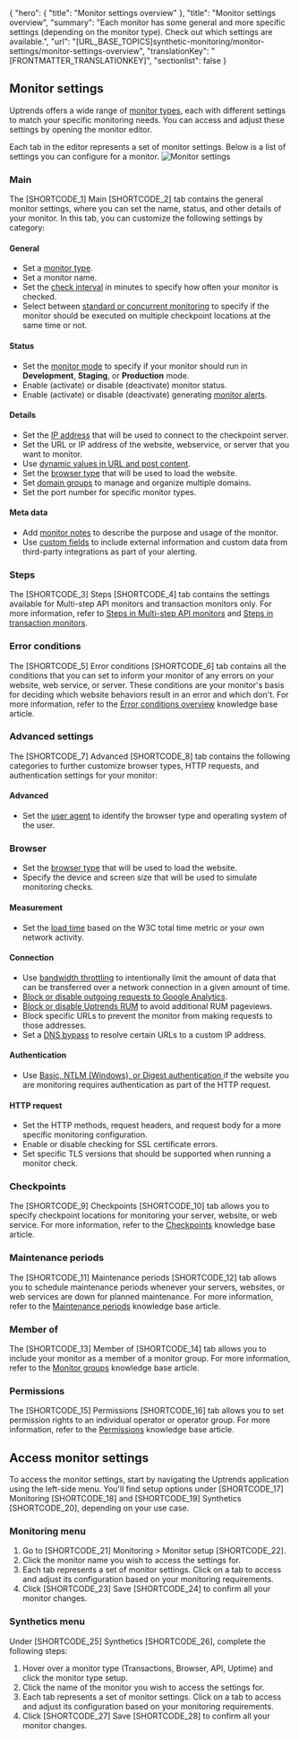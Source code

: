 {
  "hero": {
    "title": "Monitor settings overview"
  },
  "title": "Monitor settings overview",
  "summary": "Each monitor has some general and more specific settings (depending on the monitor type). Check out which settings are available.",
  "url": "[URL_BASE_TOPICS]synthetic-monitoring/monitor-settings/monitor-settings-overview",
  "translationKey": "[FRONTMATTER_TRANSLATIONKEY]",
  "sectionlist": false
}

## Monitor settings

Uptrends offers a wide range of [monitor types]([LINK_URL_1]), each with different settings to match your specific monitoring needs. You can access and adjust these settings by opening the monitor editor. 

Each tab in the editor represents a set of monitor settings. Below is a list of settings you can configure for a monitor.
![Monitor settings]([LINK_URL_2])

### Main

The [SHORTCODE_1] Main [SHORTCODE_2] tab contains the general monitor settings, where you can set the name, status, and other details of your monitor. In this tab, you can customize the following settings by category:

#### General

- Set a [monitor type]([LINK_URL_3]).
- Set a monitor name.
- Set the [check interval]([LINK_URL_4]) in minutes to specify how often your monitor is checked.
- Select between [standard or concurrent monitoring]([LINK_URL_5]) to specify if the monitor should be executed on multiple checkpoint locations at the same time or not.

#### Status

- Set the [monitor mode]([LINK_URL_6]) to specify if your monitor should run in **Development**, **Staging**, or **Production** mode.
- Enable (activate) or disable (deactivate) monitor status.
- Enable (activate) or disable (deactivate) generating [monitor alerts]([LINK_URL_7]).

#### Details

- Set the [IP address]([LINK_URL_8]) that will be used to connect to the checkpoint server.
- Set the URL or IP address of the website, webservice, or server that you want to monitor.
- Use [dynamic values in URL and post content]([LINK_URL_9]).
- Set the [browser type]([LINK_URL_10]) that will be used to load the website.
- Set [domain groups]([LINK_URL_11]) to manage and organize multiple domains.
- Set the port number for specific monitor types.

#### Meta data

- Add [monitor notes]([LINK_URL_12]) to describe the purpose and usage of the monitor.  
- Use [custom fields]([LINK_URL_13]) to include external information and custom data from third-party integrations as part of your alerting.

### Steps

The [SHORTCODE_3] Steps [SHORTCODE_4] tab contains the settings available for Multi-step API monitors and transaction monitors only. For more information, refer to [Steps in Multi-step API monitors]([LINK_URL_14]) and [Steps in transaction monitors]([LINK_URL_15]).

### Error conditions

The [SHORTCODE_5] Error conditions [SHORTCODE_6] tab contains all the conditions that you can set to inform your monitor of any errors on your website, web service, or server. These conditions are your monitor's basis for deciding which website behaviors result in an error and which don't. For more information, refer to the [Error conditions overview]([LINK_URL_16]) knowledge base article.

### Advanced settings

The [SHORTCODE_7] Advanced [SHORTCODE_8] tab contains the following categories to further customize browser types, HTTP requests, and authentication settings for your monitor:

#### Advanced

- Set the [user agent]([LINK_URL_17]) to identify the browser type and operating system of the user.

### Browser

- Set the [browser type]([LINK_URL_18]) that will be used to load the website.
- Specify the device and screen size that will be used to simulate monitoring checks.

#### Measurement

- Set the [load time]([LINK_URL_19]) based on the W3C total time metric or your own network activity.  

#### Connection

- Use [bandwidth throttling]([LINK_URL_20]) to intentionally limit the amount of data that can be transferred over a network connection in a given amount of time. 
- [Block or disable outgoing requests to Google Analytics]([LINK_URL_21]).
- [Block or disable Uptrends RUM]([LINK_URL_22]) to avoid additional RUM pageviews.
- Block specific URLs to prevent the monitor from making requests to those addresses.
- Set a [DNS bypass]([LINK_URL_23]) to resolve certain URLs to a custom IP address.

#### Authentication

- Use [Basic, NTLM (Windows), or Digest authentication ]([LINK_URL_24]) if the website you are monitoring requires authentication as part of the HTTP request.

#### HTTP request

- Set the HTTP methods, request headers, and request body for a more specific monitoring configuration.
- Enable or disable checking for SSL certificate errors.
- Set specific TLS versions that should be supported when running a monitor check.

### Checkpoints

The [SHORTCODE_9] Checkpoints [SHORTCODE_10] tab allows you to specify checkpoint locations for monitoring your server, website, or web service. For more information, refer to the [Checkpoints]([LINK_URL_25]) knowledge base article.

### Maintenance periods

The [SHORTCODE_11] Maintenance periods [SHORTCODE_12] tab allows you to schedule maintenance periods whenever your servers, websites, or web services are down for planned maintenance. For more information, refer to the [Maintenance periods]([LINK_URL_26]) knowledge base article.

### Member of

The [SHORTCODE_13] Member of [SHORTCODE_14] tab allows you to include your monitor as a member of a monitor group. For more information, refer to the [Monitor groups]([LINK_URL_27]) knowledge base article.

### Permissions

The [SHORTCODE_15] Permissions [SHORTCODE_16] tab allows you to set permission rights to an individual operator or operator group. For more information, refer to the [Permissions]([LINK_URL_28])
knowledge base article.

## Access monitor settings

To access the monitor settings, start by navigating the Uptrends application using the left-side menu. You'll find setup options under [SHORTCODE_17] Monitoring [SHORTCODE_18] and [SHORTCODE_19] Synthetics [SHORTCODE_20], depending on your use case.

### Monitoring menu

1. Go to [SHORTCODE_21] Monitoring > Monitor setup [SHORTCODE_22].
2. Click the monitor name you wish to access the settings for.
3. Each tab represents a set of monitor settings. Click on a tab to access and adjust its configuration based on your monitoring requirements.
4. Click [SHORTCODE_23] Save [SHORTCODE_24] to confirm all your monitor changes.

### Synthetics menu

Under [SHORTCODE_25] Synthetics [SHORTCODE_26], complete the following steps:

1. Hover over a monitor type (Transactions, Browser, API, Uptime) and click the monitor type setup.
2. Click the name of the monitor you wish to access the settings for.
3. Each tab represents a set of monitor settings. Click on a tab to access and adjust its configuration based on your monitoring requirements.
4. Click [SHORTCODE_27] Save [SHORTCODE_28] to confirm all your monitor changes.